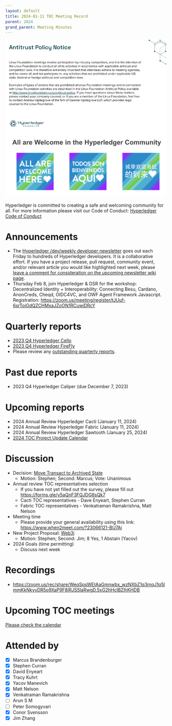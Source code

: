 ```yaml
---
layout: default
title: 2024-01-11 TOC Meeting Record
parent: 2024
grand_parent: Meeting Minutes
---
```

![Antitrust Policy Notice](../images/antitrust-policy-notice.png "Antitrust Policy Notice")
![All are Welcome in the Hyperledger Community](../images/all-are-welcome.png "All are Welcome in the Hyperledger Community")

Hyperledger is committed to creating a safe and welcoming community for all. For more information please visit our Code of Conduct: [Hyperledger Code of Conduct](https://toc.hyperledger.org/governing-documents/code-of-conduct.html)

# Announcements
* The [Hyperledger /dev/weekly developer newsletter](https://wiki.hyperledger.org/pages/viewpage.action?pageId=39618905) goes out each Friday to hundreds of Hyperledger developers. It is a collaborative effort. If you have a project release, pull request, community event, and/or relevant article you would like highlighted next week, please [leave a comment for consideration on the upcoming newsletter wiki page](https://wiki.hyperledger.org/display/DR/2024).
* Thursday Feb 8, join Hyperledger & DSR for the workshop: Decentralized Identity + Interoperability: Connecting Besu, Cardano, AnonCreds, Cheqd, OIDC4VC, and OWF Agent Framework Javascript. Registration: https://zoom.us/meeting/register/tJUuf-6srToiGdQZCHMxaJZoON1RCuwiDRcY


# Quarterly reports
* [2023 Q4 Hyperledger Cello](https://github.com/hyperledger/toc/pull/193)
* [2023 Q4 Hyperledger FireFly](https://github.com/hyperledger/toc/pull/194)
* Please review any [outstanding quarterly reports](https://github.com/hyperledger/toc/pulls?q=is%3Apr+is%3Aopen+label%3Aquarterly-report+user-review-requested%3A%40me).

# Past due reports
* 2023 Q4 Hyperledger Caliper (due December 7, 2023)

# Upcoming reports
* 2024 Annual Review Hyperledger Cacti (January 11, 2024)
* 2024 Annual Review Hyperledger Fabric (January 11, 2024)
* 2024 Annual Review Hyperledger Sawtooth (January 25, 2024)
* [2024 TOC Project Update Calendar](../../project-reports/2024/2024-updates.md)

# Discussion
* Decision: [Move Transact to Archived State](https://github.com/hyperledger/toc/issues/200)
    * Motion: Stephen; Second: Marcus; Vote: Unanimous
* Annual review TOC representatives selection
    * If you have not yet filled out the survey, please fill out https://forms.gle/y5aQnF3FQJDG8sQk7
    * Cacti TOC representatives - Dave Enyeart, Stephen Curran
    * Fabric TOC representatives - Venkatraman Ramakrishna, Matt Nelson
* Meeting time
    * Please provide your general availability using this link: https://www.when2meet.com/?23066121-BU7Ai
* New Project Proposal: [Web3j](https://github.com/hyperledger/hyperledger-hip/pull/15)
    * Motion: Stephen; Second: Jim; 8 Yes, 1 Abstain (Yacov)
* 2024 Goals (time permitting)
    * Discuss next week

# Recordings
* https://zoom.us/rec/share/WeqSpsWEtAaGmnwbx_wzNXbZ1q3mqJ1q5lmmKkNkyvDR5o9XaP9F8lRJS5IaRwgD.5xG2hHcIBZlhKHDB

# Upcoming TOC meetings
[Please check the calendar](https://lists.hyperledger.org/g/toc/calendar)

# Attended by

* [x] Marcus Brandenburger
* [x] Stephen Curran
* [x] David Enyeart
* [x] Tracy Kuhrt
* [x] Yacov Manevich
* [x] Matt Nelson
* [x] Venkatraman Ramakrishna
* [ ] Arun S M
* [ ] Peter Somogyvari
* [x] Conor Svensson
* [x] Jim Zhang
